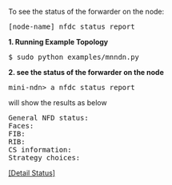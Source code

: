 To see the status of the forwarder on the node:

<pre>
[node-name] nfdc status report
</pre>

<b>1. Running Example Topology</b>
<pre>
$ sudo python examples/mnndn.py
</pre>

<b>2.  see the status of the forwarder on the node</b>

<pre>
mini-ndn> a nfdc status report
</pre>


will show the results as below

<pre>
General NFD status:
Faces:
FIB: 
RIB:
CS information:
Strategy choices:
</pre>

[[Detail Status]](https://github.com/syaifulahdan/Mini-NDN-Work/blob/main/Assignment%202:NDNrg-Topology/NDNrg-Image-Node1/NDNrg-Image-NFD-1-Works/nfd-status-node-a.txt)
